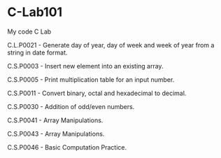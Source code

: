 # C-Lab101
My code C Lab

C.L.P0021 - Generate day of year, day of week and week of year from a string in date format.

C.S.P0003 - Insert new element into an existing array.

C.S.P0005 - Print multiplication table for an input number.

C.S.P0011 - Convert binary, octal and hexadecimal to decimal.

C.S.P0030 - Addition of odd/even numbers.

C.S.P0041 - Array Manipulations.

C.S.P0043 - Array Manipulations.

C.S.P0046 - Basic Computation Practice.

